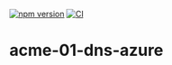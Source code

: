 [![npm version](https://badge.fury.io/js/acme-dns-01-azure.svg)](https://badge.fury.io/js/acme-dns-01-azure)
[![CI](https://github.com/big-kahuna-burger/acme-01-dns-azure/actions/workflows/ci.yml/badge.svg)](https://github.com/big-kahuna-burger/acme-01-dns-azure/actions/workflows/ci.yml)

# acme-01-dns-azure
